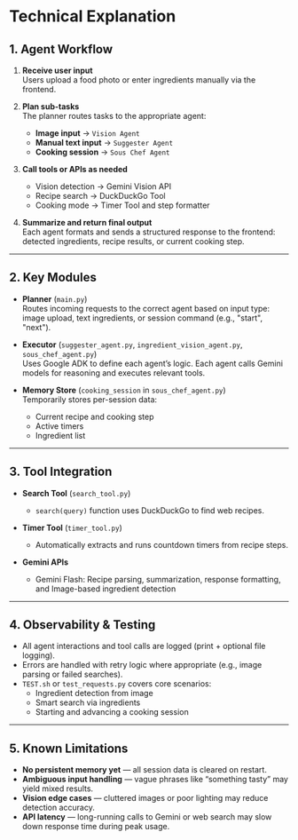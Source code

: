# Technical Explanation

## 1. Agent Workflow

1. **Receive user input**  
   Users upload a food photo or enter ingredients manually via the frontend.

2. **Plan sub-tasks**  
   The planner routes tasks to the appropriate agent:  
   - **Image input** → `Vision Agent`  
   - **Manual text input** → `Suggester Agent`  
   - **Cooking session** → `Sous Chef Agent`  

3. **Call tools or APIs as needed**  
   - Vision detection → Gemini Vision API  
   - Recipe search → DuckDuckGo Tool  
   - Cooking mode → Timer Tool and step formatter  

4. **Summarize and return final output**  
   Each agent formats and sends a structured response to the frontend: detected ingredients, recipe results, or current cooking step.

---

## 2. Key Modules

- **Planner** (`main.py`)  
  Routes incoming requests to the correct agent based on input type: image upload, text ingredients, or session command (e.g., "start", "next").

- **Executor** (`suggester_agent.py`, `ingredient_vision_agent.py`, `sous_chef_agent.py`)  
  Uses Google ADK to define each agent’s logic. Each agent calls Gemini models for reasoning and executes relevant tools.

- **Memory Store** (`cooking_session` in `sous_chef_agent.py`)  
  Temporarily stores per-session data:
  - Current recipe and cooking step  
  - Active timers  
  - Ingredient list  

---

## 3. Tool Integration

- **Search Tool** (`search_tool.py`)  
  - `search(query)` function uses DuckDuckGo to find web recipes.

- **Timer Tool** (`timer_tool.py`)  
  - Automatically extracts and runs countdown timers from recipe steps.

- **Gemini APIs**   
  - Gemini Flash: Recipe parsing, summarization, response formatting, and Image-based ingredient detection 

---

## 4. Observability & Testing

- All agent interactions and tool calls are logged (print + optional file logging).  
- Errors are handled with retry logic where appropriate (e.g., image parsing or failed searches).  
- `TEST.sh` or `test_requests.py` covers core scenarios:
  - Ingredient detection from image  
  - Smart search via ingredients  
  - Starting and advancing a cooking session  

---

## 5. Known Limitations

- **No persistent memory yet** — all session data is cleared on restart.  
- **Ambiguous input handling** — vague phrases like “something tasty” may yield mixed results.  
- **Vision edge cases** — cluttered images or poor lighting may reduce detection accuracy.  
- **API latency** — long-running calls to Gemini or web search may slow down response time during peak usage.
